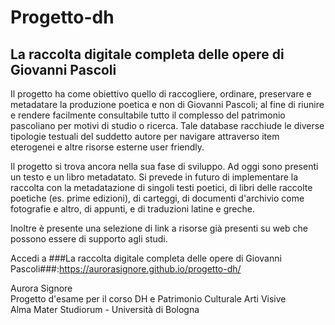 # Progetto-dh
## La raccolta digitale completa delle opere di Giovanni Pascoli

Il progetto ha come obiettivo quello di raccogliere, ordinare, preservare e metadatare la produzione poetica e non di Giovanni Pascoli; al fine di riunire e rendere facilmente consultabile tutto il complesso del patrimonio pascoliano per motivi di studio o ricerca.
Tale database racchiude le diverse tipologie testuali del suddetto autore per navigare attraverso item eterogenei e altre risorse esterne user friendly.

Il progetto si trova ancora nella sua fase di sviluppo. Ad oggi sono presenti un testo e un libro metadatato. Si prevede in futuro di implementare la raccolta con la metadatazione di singoli testi poetici, di libri delle raccolte poetiche (es. prime edizioni), di carteggi, di documenti d'archivio come fotografie e altro, di appunti, e di traduzioni latine e greche.

Inoltre è presente una selezione di link a risorse già presenti su web che possono essere di supporto agli studi.

Accedi a ###La raccolta digitale completa delle opere di Giovanni Pascoli###:https://aurorasignore.github.io/progetto-dh/

Aurora Signore  
Progetto d'esame per il corso DH e Patrimonio Culturale 
Arti Visive  
Alma Mater Studiorum - Università di Bologna


